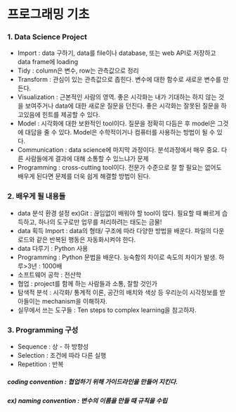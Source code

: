 # 프로그래밍 기초
### 1. Data Science Project
- Import : data 구하기, data를 file이나 database, 또는 web API로 저장하고 data frame에 loading
- Tidy : column은 변수, row는 관측값으로 정리
- Transform : 관심이 있는 관측값으로 좁힌다. 변수에 대한 함수로 새로운 변수를 만든다.
- Visualization : 근본적인 사람의 영역. 좋은 시각화는 내가 기대하는 하지 않는 것을 보여주거나 data에 대한 새로운 질문을 던진다. 좋은 시각화는 잘못된 질문을 하고있음에 힌트를 제공할 수 있다.
- Model : 시각화에 대한 보완적인 tool이다. 질문을 정확히 다듬은 후 model은 그것에 대답을 줄 수 있다. Model은 수학적이거나 컴퓨터를 사용하는 방법이 될 수 있다.
- Communication : data science에 마지막 과정이다. 분석과정에서 매우 중요. 다른 사람들에게 결과에 대해 소통할 수 있느냐가 문제
- Programming : cross-cutting tool이다. 전문가 수준으로 잘 할 필요는 없어도 배우게 된다면 문제를 더욱 쉽게 해결할 방법이 된다.
### 2. 배우게 될 내용들
- data 분석 환경 설정 ex)Git : 끊임없이 배워야 할 tool이 많다. 
 필요할 때 빠르게 습득하고, 하나의 도구로만 업무를 처리하려는 태도는 금물!
 - data 획득 Import : data의 형태/ 구조에 따라 다양한 방법을 배운다. 파일의 다운로드와 같은 반복된 행동은 자동화시켜야 한다.
 - data 다루기 : Python 사용
 - Programming : Python 문법을 배운다. 능숙함의 차이로 속도의 차이가 발생. 하루>3년 : 1000배
 - 소프트웨어 공학 : 전산학
 - 협업 : project를 함께 하는 사람들과 소통, 잘할 것인가
 - 탐색적 분석 : 시각화/ 통계적 이론, 공간의 배치와 색상 등 우리눈이 시각정보를 받아들이는 mechanism을 이해하자.
 - 실무에서 쓰는 도구들 : Ten steps to complex learning을 참고하자.
### 3. Programming 구성
- Sequence : 상 - 하 방향성
- Selection : 조건에 따라 다른 실행
- Repetition : 반복
##### coding convention : 협업하기 위해 가이드라인을 만들어 지킨다.
##### ex) naming convention : 변수의 이름을 만들 때 규칙을 수립
